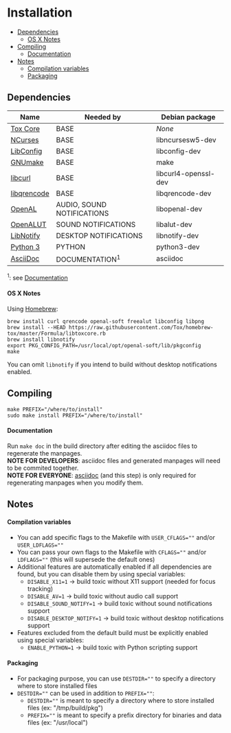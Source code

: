 # Installation
* [Dependencies](#dependencies)
  * [OS X Notes](#os-x-notes)
* [Compiling](#compiling)
  * [Documentation](#documentation)
* [Notes](#notes)
  * [Compilation variables](#compilation-variables)
  * [Packaging](#packaging)

## Dependencies
| Name                                                 | Needed by                  | Debian package      |
|------------------------------------------------------|----------------------------|---------------------|
| [Tox Core](https://github.com/toktok/c-toxcore)      | BASE                       | *None*              |
| [NCurses](https://www.gnu.org/software/ncurses)      | BASE                       | libncursesw5-dev    |
| [LibConfig](http://www.hyperrealm.com/libconfig)     | BASE                       | libconfig-dev       |
| [GNUmake](https://www.gnu.org/software/make)         | BASE                       | make                |
| [libcurl](http://curl.haxx.se/)                      | BASE                       | libcurl4-openssl-dev|
| [libqrencode](https://fukuchi.org/works/qrencode/)   | BASE                       | libqrencode-dev     |
| [OpenAL](http://openal.org)                          | AUDIO, SOUND NOTIFICATIONS | libopenal-dev       |
| [OpenALUT](http://openal.org)                        | SOUND NOTIFICATIONS        | libalut-dev         |
| [LibNotify](https://developer.gnome.org/libnotify)   | DESKTOP NOTIFICATIONS      | libnotify-dev       |
| [Python 3](http://www.python.org/)                   | PYTHON                     | python3-dev         |
| [AsciiDoc](http://asciidoc.org/index.html)           | DOCUMENTATION<sup>1</sup>  | asciidoc            |

<sup>1</sup>: see [Documentation](#documentation)

#### OS X Notes
Using [Homebrew](http://brew.sh):
```
brew install curl qrencode openal-soft freealut libconfig libpng
brew install --HEAD https://raw.githubusercontent.com/Tox/homebrew-tox/master/Formula/libtoxcore.rb
brew install libnotify
export PKG_CONFIG_PATH=/usr/local/opt/openal-soft/lib/pkgconfig
make
```

You can omit `libnotify` if you intend to build without desktop notifications enabled.

## Compiling
```
make PREFIX="/where/to/install"
sudo make install PREFIX="/where/to/install"
```

#### Documentation
Run `make doc` in the build directory after editing the asciidoc files to regenerate the manpages.<br />
**NOTE FOR DEVELOPERS**: asciidoc files and generated manpages will need to be commited together.<br />
**NOTE FOR EVERYONE**: [asciidoc](http://asciidoc.org/index.html) (and this step) is only required for regenerating manpages when you modify them.

## Notes

#### Compilation variables
* You can add specific flags to the Makefile with `USER_CFLAGS=""` and/or `USER_LDFLAGS=""`
* You can pass your own flags to the Makefile with `CFLAGS=""` and/or `LDFLAGS=""` (this will supersede the default ones)
* Additional features are automatically enabled if all dependencies are found, but you can disable them by using special variables:
  * `DISABLE_X11=1` → build toxic without X11 support (needed for focus tracking)
  * `DISABLE_AV=1` → build toxic without audio call support
  * `DISABLE_SOUND_NOTIFY=1` → build toxic without sound notifications support
  * `DISABLE_DESKTOP_NOTIFY=1` → build toxic without desktop notifications support
* Features excluded from the default build must be explicitly enabled using special variables:
  * `ENABLE_PYTHON=1` → build toxic with Python scripting support

#### Packaging
* For packaging purpose, you can use `DESTDIR=""` to specify a directory where to store installed files
* `DESTDIR=""` can be used in addition to `PREFIX=""`:
  * `DESTDIR=""` is meant to specify a directory where to store installed files (ex: "/tmp/build/pkg")
  * `PREFIX=""` is meant to specify a prefix directory for binaries and data files (ex: "/usr/local")
